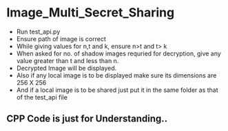 # Image_Multi_Secret_Sharing
* Run test_api.py
* Ensure path of image is correct
* While giving values for n,t and k, ensure n>t  and t> k
* When asked for no. of shadow images requried for decryption, give any value greater than t and less than n. 
* Decrypted Image will be displayed.
* Also if any local image is to be displayed make sure its dimensions are 256 X 256
* And if a local image is to be shared just put it in the same folder as that of the test_api file
## CPP Code is just for Understanding.. 
